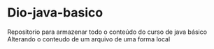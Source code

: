 # Dio-java-basico
Repositorio para armazenar todo o conteúdo do curso de java básico 
Alterando o conteudo de um arquivo de uma forma local 
